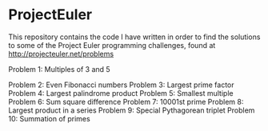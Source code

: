 ProjectEuler
============

This repository contains the code I have written in order to find the solutions 
to some of the Project Euler programming challenges, 
found at http://projecteuler.net/problems


Problem 1: Multiples of 3 and 5

Problem 2: Even Fibonacci numbers
Problem 3: Largest prime factor
Problem 4: Largest palindrome product
Problem 5: Smallest multiple
Problem 6: Sum square difference
Problem 7: 10001st prime
Problem 8: Largest product in a series
Problem 9: Special Pythagorean triplet
Problem 10: Summation of primes 
